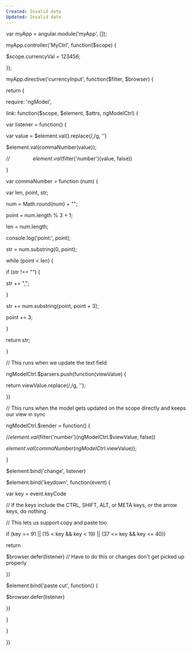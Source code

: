 ```yaml
---
Created: Invalid date
Updated: Invalid date
---
```

var myApp = angular.module('myApp', []);

myApp.controller('MyCtrl', function($scope) {

$scope.currencyVal = 123456;

});

myApp.directive('currencyInput', function($filter, $browser) {

return {

require: 'ngModel',

link: function($scope, $element, $attrs, ngModelCtrl) {

var listener = function() {

var value = $element.val().replace(/,/g, '')

$element.val(commaNumber(value));

//                $element.val($filter('number')(value, false))

}

var commaNumber = function (num) {

var len, point, str;

num = Math.round(num) + "";

point = num.length % 3 + 1;

len = num.length;

console.log('point:', point);

str = num.substring(0, point);

while (point < len) {

if (str !== "") {

str += ",";

}

str += num.substring(point, point + 3);

point += 3;

}

return str;

}

// This runs when we update the text field

ngModelCtrl.$parsers.push(function(viewValue) {

return viewValue.replace(/,/g, '');

})

// This runs when the model gets updated on the scope directly and keeps our view in sync

ngModelCtrl.$render = function() {

//$element.val($filter('number')(ngModelCtrl.$viewValue, false))

$element.val(commaNumber(ngModelCtrl.$viewValue));

}

$element.bind('change', listener)

$element.bind('keydown', function(event) {

var key = event.keyCode

// If the keys include the CTRL, SHIFT, ALT, or META keys, or the arrow keys, do nothing.

// This lets us support copy and paste too

if (key == 91 || (15 < key && key < 19) || (37 <= key && key <= 40))

return

$browser.defer(listener) // Have to do this or changes don't get picked up properly

})

$element.bind('paste cut', function() {

$browser.defer(listener)

})

}

}

})
